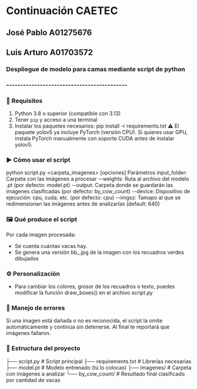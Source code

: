 # Continuación CAETEC
## José Pablo A01275676
## Luis Arturo A01703572
### Despliegue de modelo para camas mediante script de python
### -------------------------------------------
### 🧠 Requisitos
1. Python 3.8 o superior (compatible con 3.13)
2. Tener `pip` y acceso a una terminal
3. Instalar los paquetes necesarios:
pip install -r requirements.txt
⚠️ El paquete yolov5 ya incluye PyTorch (versión CPU).
Si quieres usar GPU, instala PyTorch manualmente con soporte CUDA antes de instalar yolov5.

### ▶️ Cómo usar el script
python script.py <carpeta_imagenes> [opciones]
Parámetros
input_folder: Carpeta con las imágenes a procesar
--weights: Ruta al archivo del modelo .pt (por defecto: model.pt)
--output: Carpeta donde se guardarán las imágenes clasificadas (por defecto: by_cow_count)
--device: Dispositivo de ejecución: cpu, cuda, etc. (por defecto: cpu)
--imgsz: Tamapo al que se redimensionan las imágenes antes de analizarlas (default: 640)

### 🖼️ Qué produce el script
Por cada imagen procesada:
- Se cuenta cuántas vacas hay.
- Se genera una versión bb_<nombre>.jpg de la imagen con los recuadros verdes dibujados

### ⚙️ Personalización
- Para cambiar los colores, grosor de los recuadros o texto, puedes modificar la función draw_boxes() en el archivo script.py

### 🧯 Manejo de errores
Si una imagen está dañada o no es reconocida, el script la omite automáticamente y continúa sin detenerse. Al final te reportará que imágenes fallaron.

### 📁 Estructura del proyecto
├── script.py              # Script principal
├── requirements.txt       # Librerías necesarias
├── model.pt               # Modelo entrenado (tú lo colocas)
├── imagenes/              # Carpeta con imágenes a analizar
└── by_cow_count/          # Resultado final clasificado por cantidad de vacas
